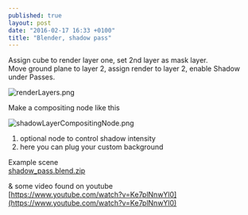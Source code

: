 ```yaml
---
published: true
layout: post
date: "2016-02-17 16:33 +0100"
title: "Blender, shadow pass"
---
```


Assign cube to render layer one, set 2nd layer as mask layer.  
Move ground plane to layer 2, assign render to layer 2, enable Shadow under Passes.

![renderLayers.png]({{site.baseurl}}/media/renderLayers.png)

Make a compositing node like this

![shadowLayerCompositingNode.png]({{site.baseurl}}/media/shadowLayerCompositingNode.png)

1. optional node to control shadow intensity 
2. here you can plug your custom background

Example scene  
[shadow_pass.blend.zip](/blends/shadow_pass.blend.zip)

& some video found on youtube  
[https://www.youtube.com/watch?v=Ke7plNnwYl0](https://www.youtube.com/watch?v=Ke7plNnwYl0)


